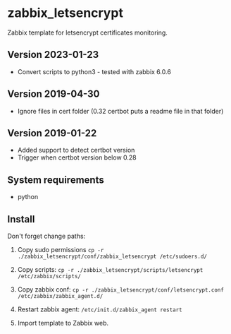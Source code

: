 # zabbix_letsencrypt

Zabbix template for letsencrypt certificates monitoring.


## Version 2023-01-23
- Convert scripts to python3 - tested with zabbix 6.0.6


## Version 2019-04-30
- Ignore files in cert folder (0.32 certbot puts a readme file in that folder)


## Version 2019-01-22
- Added support to detect certbot version
- Trigger when certbot version below 0.28

## System requirements

- python
 
## Install

Don't forget change paths:

1. Copy sudo permissions ```cp -r ./zabbix_letsencrypt/conf/zabbix_letsencrypt /etc/sudoers.d/```

2. Copy scripts: ```cp -r ./zabbix_letsencrypt/scripts/letsencrypt /etc/zabbix/scripts/```

3. Copy zabbix conf: ```cp -r ./zabbix_letsencrypt/conf/letsencrypt.conf /etc/zabbix/zabbix_agent.d/```

4. Restart zabbix agent: ```/etc/init.d/zabbix_agent restart```

5. Import template to Zabbix web.
